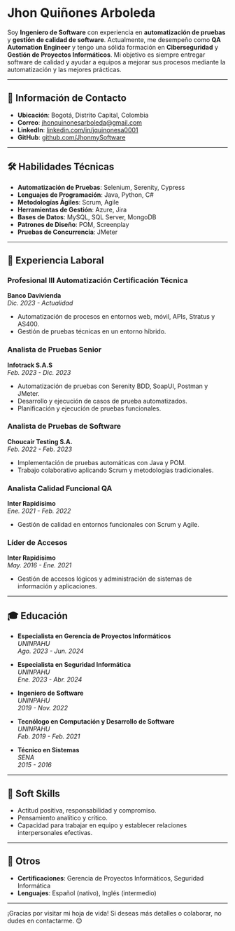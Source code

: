 # Jhon Quiñones Arboleda

Soy **Ingeniero de Software** con experiencia en **automatización de pruebas** y **gestión de calidad de software**. Actualmente, me desempeño como **QA Automation Engineer** y tengo una sólida formación en **Ciberseguridad** y **Gestión de Proyectos Informáticos**. Mi objetivo es siempre entregar software de calidad y ayudar a equipos a mejorar sus procesos mediante la automatización y las mejores prácticas.

---

## 📍 Información de Contacto
- **Ubicación**: Bogotá, Distrito Capital, Colombia
- **Correo**: [jhonquinonesarboleda@gmail.com](mailto:jhonquinonesarboleda@gmail.com)
- **LinkedIn**: [linkedin.com/in/jquinonesa0001](https://www.linkedin.com/in/jquinonesa0001/)
- **GitHub**: [github.com/JhonmySoftware](https://github.com/JhonmySoftware)

---

## 🛠️ Habilidades Técnicas
- **Automatización de Pruebas**: Selenium, Serenity, Cypress
- **Lenguajes de Programación**: Java, Python, C#
- **Metodologías Ágiles**: Scrum, Agile
- **Herramientas de Gestión**: Azure, Jira
- **Bases de Datos**: MySQL, SQL Server, MongoDB
- **Patrones de Diseño**: POM, Screenplay
- **Pruebas de Concurrencia**: JMeter

---

## 💼 Experiencia Laboral

### **Profesional III Automatización Certificación Técnica**  
**Banco Davivienda**  
*Dic. 2023 - Actualidad*  
- Automatización de procesos en entornos web, móvil, APIs, Stratus y AS400.
- Gestión de pruebas técnicas en un entorno híbrido.

### **Analista de Pruebas Senior**  
**Infotrack S.A.S**  
*Feb. 2023 - Dic. 2023*  
- Automatización de pruebas con Serenity BDD, SoapUI, Postman y JMeter.
- Desarrollo y ejecución de casos de prueba automatizados.
- Planificación y ejecución de pruebas funcionales.

### **Analista de Pruebas de Software**  
**Choucair Testing S.A.**  
*Feb. 2022 - Feb. 2023*  
- Implementación de pruebas automáticas con Java y POM.
- Trabajo colaborativo aplicando Scrum y metodologías tradicionales.

### **Analista Calidad Funcional QA**  
**Inter Rapidísimo**  
*Ene. 2021 - Feb. 2022*  
- Gestión de calidad en entornos funcionales con Scrum y Agile.

### **Líder de Accesos**  
**Inter Rapidísimo**  
*May. 2016 - Ene. 2021*  
- Gestión de accesos lógicos y administración de sistemas de información y aplicaciones.

---

## 🎓 Educación

- **Especialista en Gerencia de Proyectos Informáticos**  
*UNINPAHU*  
*Ago. 2023 - Jun. 2024*

- **Especialista en Seguridad Informática**  
*UNINPAHU*  
*Ene. 2023 - Abr. 2024*

- **Ingeniero de Software**  
*UNINPAHU*  
*2019 - Nov. 2022*

- **Tecnólogo en Computación y Desarrollo de Software**  
*UNINPAHU*  
*Feb. 2019 - Feb. 2021*

- **Técnico en Sistemas**  
*SENA*  
*2015 - 2016*

---

## 🌟 Soft Skills

- Actitud positiva, responsabilidad y compromiso.
- Pensamiento analítico y crítico.
- Capacidad para trabajar en equipo y establecer relaciones interpersonales efectivas.

---

## 📄 Otros

- **Certificaciones**: Gerencia de Proyectos Informáticos, Seguridad Informática
- **Lenguajes**: Español (nativo), Inglés (intermedio)

---

¡Gracias por visitar mi hoja de vida! Si deseas más detalles o colaborar, no dudes en contactarme. 😊
